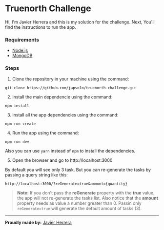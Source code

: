 # Truenorth Challenge

Hi, I'm Javier Herrera and this is my solution for the challenge. Next, You'll find the instructions to run the app.

### Requirements
* [Node.js](https://nodejs.org/en/)
* [MongoDB](https://www.mongodb.com/)

### Steps

1. Clone the repository in your machine using the command:

```
git clone https://github.com/japsolo/truenorth-challenge.git
```

2. Install the main dependencie using the command:

```
npm install
```

3. Install all the app dependencies using the command:

```
npm run create
```

4. Run the app using the command:

```
npm run dev
```

Also you can use `yarn` instead of `npm` to install the dependencies.

5. Open the browser and go to http://localhost:3000.

By default you will see only 3 task. But you can re-generate the tasks by passing a query string like this:

```
http://localhost:3000/?reGenerate=true&amount={quantity}
```

> **Note:** If you don't pass the **reGenerate** property with the **true** value, the app will not re-generate the tasks list. Also notice that the **amount** property needs as value a number greater than 0. Passin only `reGenerate=true` will generate the default amount of tasks (3).

---

**Proudly made by:** [Javier Herrera](https://javier-herrera.com)

